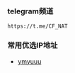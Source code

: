 ### telegram频道

```
https://t.me/CF_NAT
```

### 常用优选IP地址

* [ymyuuu](https://github.com/ymyuuu/IPDB)

